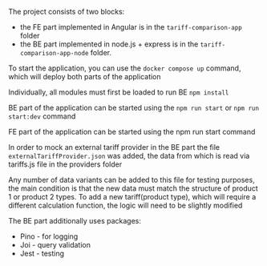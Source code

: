 The project consists of two blocks: 
* the FE part implemented in Angular is in the `tariff-comparison-app` folder
* the BE part implemented in node.js + express is in the `tariff-comparison-app-node` folder.

To start the application, you can use the `docker compose up` command, which will deploy both parts of the application

Individually, all modules must first be loaded to run BE
`npm install`

BE part of the application can be started using the `npm run start` or `npm run start:dev` command

FE part of the application can be started using the npm run start command

In order to mock an external tariff provider in the BE part the file `externalTariffProvider.json` was added, the data from which is read via tariffs.js file in the providers folder

Any number of data variants can be added to this file for testing purposes, the main condition is that the new data must match the structure of product 1 or product 2 types. To add a new tariff(product type), which will require a different calculation function, the logic will need to be slightly modified

The BE part additionally uses packages:
*   Pino - for logging
*   Joi - query validation
*   Jest - testing